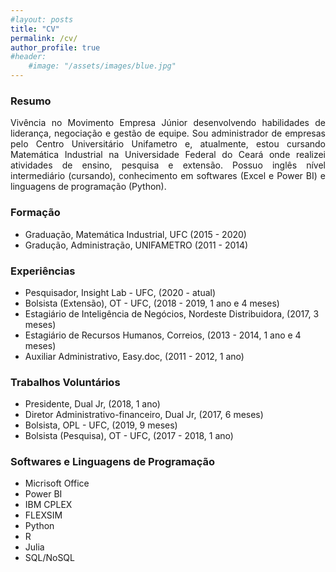 ```yaml
---
#layout: posts
title: "CV"
permalink: /cv/
author_profile: true
#header:
    #image: "/assets/images/blue.jpg"
---
```


### Resumo
<p style='text-align: justify;'> 
Vivência no Movimento Empresa Júnior desenvolvendo habilidades de liderança, negociação e gestão de equipe. Sou  administrador de empresas pelo Centro Universitário Unifametro e, atualmente, estou cursando Matemática Industrial na Universidade Federal do Ceará onde realizei atividades de ensino, pesquisa e extensão. Possuo inglês nível intermediário (cursando), conhecimento em softwares (Excel e Power BI) e linguagens de programação (Python).</p>

### Formação

- Graduação, Matemática Industrial, UFC (2015 - 2020)
- Gradução, Administração, UNIFAMETRO (2011 - 2014)

### Experiências

- Pesquisador, Insight Lab - UFC, (2020 - atual)
- Bolsista (Extensão), OT - UFC, (2018 - 2019, 1 ano e 4 meses)
- Estagiário de Inteligência de Negócios, Nordeste Distribuidora, (2017, 3 meses)
- Estagiário de Recursos Humanos, Correios, (2013 - 2014, 1 ano e 4 meses)
- Auxiliar Administrativo, Easy.doc, (2011 - 2012, 1 ano)

### Trabalhos Voluntários

- Presidente, Dual Jr, (2018, 1 ano)
- Diretor Administrativo-financeiro, Dual Jr, (2017, 6 meses)
- Bolsista, OPL - UFC, (2019, 9 meses)
- Bolsista (Pesquisa), OT - UFC, (2017 - 2018, 1 ano)

### Softwares e Linguagens de Programação

- Micrisoft Office
- Power BI
- IBM CPLEX
- FLEXSIM
- Python
- R
- Julia
- SQL/NoSQL
